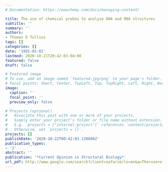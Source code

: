 ```yaml
---
# Documentation: https://wowchemy.com/docs/managing-content/

title: The use of chemical probes to analyze DNA and RNA structures
subtitle: ''
summary: ''
authors:
- Thomas D Tullius
tags: []
categories: []
date: '1991-01-01'
lastmod: 2020-10-21T20:42:03-04:00
featured: false
draft: false

# Featured image
# To use, add an image named `featured.jpg/png` to your page's folder.
# Focal points: Smart, Center, TopLeft, Top, TopRight, Left, Right, BottomLeft, Bottom, BottomRight.
image:
  caption: ''
  focal_point: ''
  preview_only: false

# Projects (optional).
#   Associate this post with one or more of your projects.
#   Simply enter your project's folder or file name without extension.
#   E.g. `projects = ["internal-project"]` references `content/project/deep-learning/index.md`.
#   Otherwise, set `projects = []`.
projects: []
publishDate: '2020-10-22T00:42:03.130690Z'
publication_types:
- '2'
abstract: ''
publication: '*Current Opinion in Structural Biology*'
url_pdf: http://www.google.com/search?client=safari&rls=en&q=The+use+of+chemical+probes+to+analyze+DNA+and+RNA+structures&ie=UTF-8&oe=UTF-8
---
```

